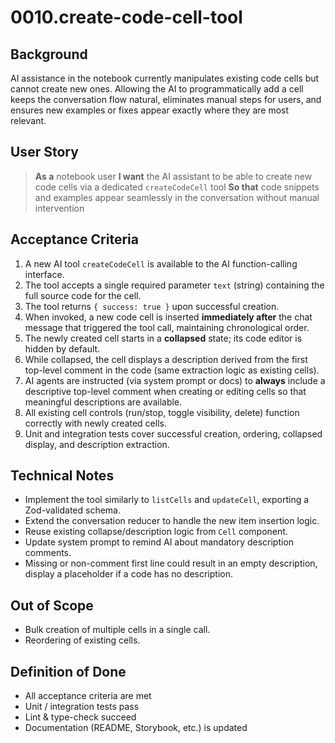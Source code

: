 # 0010.create-code-cell-tool

## Background

AI assistance in the notebook currently manipulates existing code cells but cannot create new ones. Allowing the AI to programmatically add a cell keeps the conversation flow natural, eliminates manual steps for users, and ensures new examples or fixes appear exactly where they are most relevant.

## User Story

> **As a** notebook user
> **I want** the AI assistant to be able to create new code cells via a dedicated `createCodeCell` tool
> **So that** code snippets and examples appear seamlessly in the conversation without manual intervention

## Acceptance Criteria

1. A new AI tool `createCodeCell` is available to the AI function-calling interface.
2. The tool accepts a single required parameter `text` (string) containing the full source code for the cell.
3. The tool returns `{ success: true }` upon successful creation.
4. When invoked, a new code cell is inserted **immediately after** the chat message that triggered the tool call, maintaining chronological order.
5. The newly created cell starts in a **collapsed** state; its code editor is hidden by default.
6. While collapsed, the cell displays a description derived from the first top-level comment in the code (same extraction logic as existing cells).
7. AI agents are instructed (via system prompt or docs) to **always** include a descriptive top-level comment when creating or editing cells so that meaningful descriptions are available.
8. All existing cell controls (run/stop, toggle visibility, delete) function correctly with newly created cells.
9. Unit and integration tests cover successful creation, ordering, collapsed display, and description extraction.

## Technical Notes

- Implement the tool similarly to `listCells` and `updateCell`, exporting a Zod-validated schema.
- Extend the conversation reducer to handle the new item insertion logic.
- Reuse existing collapse/description logic from `Cell` component.
- Update system prompt to remind AI about mandatory description comments.
- Missing or non-comment first line could result in an empty description, display a placeholder if a code has no description.

## Out of Scope

- Bulk creation of multiple cells in a single call.
- Reordering of existing cells.

## Definition of Done

- All acceptance criteria are met
- Unit / integration tests pass
- Lint & type-check succeed
- Documentation (README, Storybook, etc.) is updated
